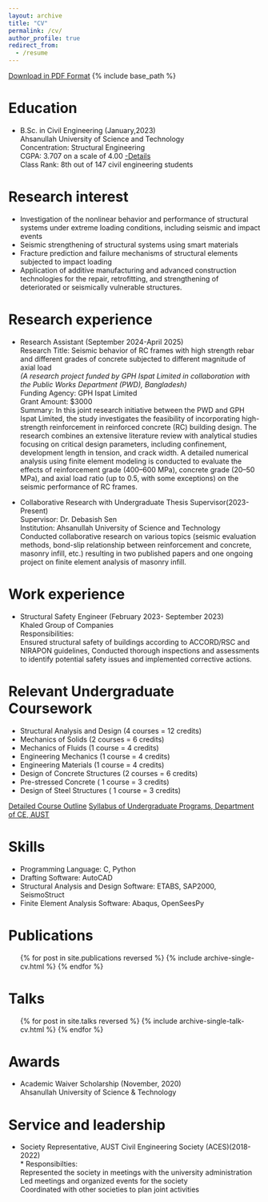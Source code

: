 ```yaml
---
layout: archive
title: "CV"
permalink: /cv/
author_profile: true
redirect_from:
  - /resume
---
```

[Download in PDF Format](https://drive.google.com/file/d/1sdEemoa7FLkKxlAK1UDDzlKu5cZDaC6C/view?usp=sharing)
{% include base_path %}

Education
======

* B.Sc. in Civil Engineering (January,2023)<br>
    Ahsanullah University of Science and Technology<br>
    Concentration: Structural Engineering<br>
    CGPA: 3.707 on a scale of 4.00 [-Details](https://drive.google.com/file/d/1rvdcCC8EIlJtBgrF77L8byXUT0hcVnSh/view?usp=drive_link)<br>
    Class Rank: 8th out of 147 civil engineering students

Research interest
======
* Investigation of the nonlinear behavior and performance of structural systems under extreme loading conditions, including seismic and impact events
* Seismic strengthening of structural systems using smart materials
* Fracture prediction and failure mechanisms of structural elements subjected to impact loading
* Application of additive manufacturing and advanced construction technologies for the repair, retrofitting, and strengthening of deteriorated or seismically vulnerable structures.


Research experience
======
* Research Assistant (September 2024-April 2025)<br>
    Research Title: Seismic behavior of RC frames with high strength rebar and different grades of concrete subjected to different magnitude of axial load
     <br><i>(A research project funded by GPH Ispat Limited in collaboration with the Public Works Department (PWD), Bangladesh)</i><br>
      Funding Agency: GPH Ispat Limited<br>
      Grant Amount: $3000<br>
      Summary: In this joint research initiative between the PWD and GPH Ispat Limited, the study investigates the feasibility of incorporating high-strength reinforcement in reinforced concrete (RC) building design. The research combines an extensive literature review with analytical studies focusing on critical design parameters, including confinement, development length in tension, and crack width. A detailed numerical analysis using finite element modeling is conducted to evaluate the effects of reinforcement grade (400–600 MPa), concrete grade (20–50 MPa), and axial load ratio (up to 0.5, with some exceptions) on the seismic performance of RC frames.

* Collaborative Research with Undergraduate Thesis Supervisor(2023-Present)<br>
     Supervisor: Dr. Debasish Sen<br>
     Institution: Ahsanullah University of Science and Technology<br>
     Conducted collaborative research on various topics (seismic evaluation methods, bond-slip relationship between reinforcement and concrete, masonry infill, etc.) resulting in two published papers and one ongoing project on finite element analysis of masonry infill.
  
Work experience
======

* Structural Safety Engineer (February 2023- September 2023)<br>
    Khaled Group of Companies<br>
    Responsibilities:<br>
    Ensured structural safety of buildings according to ACCORD/RSC and NIRAPON guidelines, Conducted thorough inspections and assessments to identify potential safety issues and implemented corrective actions.

Relevant Undergraduate Coursework
======  
* Structural Analysis and Design (4 courses = 12 credits)
* Mechanics of Solids (2 courses = 6 credits)
* Mechanics of Fluids (1 course = 4 credits)
* Engineering Mechanics (1 course = 4 credits)
* Engineering Materials (1 course = 4 credits)
* Design of Concrete Structures (2 courses = 6 credits)
* Pre-stressed Concrete ( 1 course = 3 credits)
* Design of Steel Structures ( 1 course = 3 credits)


[Detailed Course Outline](https://drive.google.com/file/d/1Oyg3fULjWH04uyWOKbu22IzA_J5l3ZhT/view?usp=sharing)
    [Syllabus of Undergraduate Programs, Department of CE, AUST](https://www.aust.edu/ce/syllabus)


Skills
======
* Programming Language: C, Python
* Drafting Software: AutoCAD
* Structural Analysis and Design Software: ETABS, SAP2000, SeismoStruct
* Finite Element Analysis Software: Abaqus, OpenSeesPy

Publications
======
  <ul>{% for post in site.publications reversed %}
    {% include archive-single-cv.html %}
  {% endfor %}</ul>
  
Talks
======
  <ul>{% for post in site.talks reversed %}
    {% include archive-single-talk-cv.html  %}
  {% endfor %}</ul>

Awards
======
* Academic Waiver Scholarship (November, 2020)
    <br>Ahsanullah University of Science & Technology

Service and leadership
======
* Society Representative, AUST Civil Engineering Society (ACES)(2018-2022)<br>
      * Responsibilties:<br>
          Represented the society in meetings with the university administration<br>
          Led meetings and organized events for the society<br>
          Coordinated with other societies to plan joint activities

